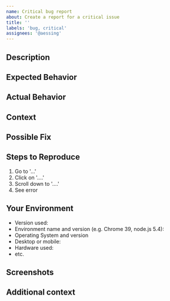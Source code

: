```yaml
---
name: Critical bug report
about: Create a report for a critical issue
title: ''
labels: 'bug, critical'
assignees: '@aessing'
---
```


<!-- Please provide a general summary of the issue in the title above -->

## Description
<!-- Please provide a more detailed introduction to the issue itself, and why you consider it to be a bug -->

## Expected Behavior
<!-- Please provide, what should happen -->

## Actual Behavior
<!-- Please provide, what happens instead -->

## Context
<!-- How has this bug affected you? What were you trying to accomplish? -->

## Possible Fix
<!-- Not obligatory, but suggest a fix or reason for the bug -->

## Steps to Reproduce
<!-- Please provide a link to a live example, or an unambiguous set of steps to reproduce this bug. Include code to reproduce, if relevant -->
1. Go to '...'
2. Click on '....'
3. Scroll down to '....'
4. See error

## Your Environment
<!-- Please include as many relevant details about the environment you experienced the bug in -->
- Version used:
- Environment name and version (e.g. Chrome 39, node.js 5.4):
- Operating System and version
- Desktop or mobile:
- Hardware used:
- etc.

## Screenshots
<!-- If applicable, please add screenshots to help explain your problem. -->

## Additional context
<!-- Please add any other context about the problem here. -->